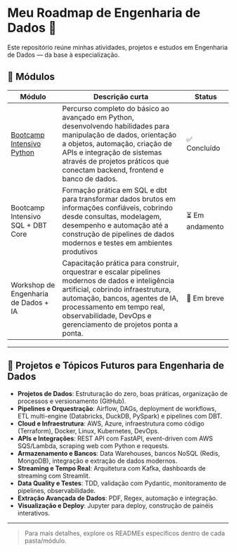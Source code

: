 # Meu Roadmap de Engenharia de Dados 🚀

Este repositório reúne minhas atividades, projetos e estudos em Engenharia de Dados — da base à especialização.

## 📂 Módulos

| Módulo                      | Descrição curta                                                        | Status       |
|-----------------------------|------------------------------------------------------------------------|--------------|
| [Bootcamp Intensivo Python](https://github.com/ds-borges/data-engineering-roadmap/tree/f8aa6f43b3b06c263c48c7882a4256815d20f583/Bootcamp-Intensivo-Python) | Percurso completo do básico ao avançado em Python, desenvolvendo habilidades para manipulação de dados, orientação a objetos, automação, criação de APIs e integração de sistemas através de projetos práticos que conectam backend, frontend e banco de dados. | ✅ Concluído |
| Bootcamp Intensivo SQL + DBT Core | Formação prática em SQL e dbt para transformar dados brutos em informações confiáveis, cobrindo desde consultas, modelagem, desempenho e automação até a construção de pipelines de dados modernos e testes em ambientes produtivos | ⏳ Em andamento |
| Workshop de Engenharia de Dados + IA | Capacitação prática para construir, orquestrar e escalar pipelines modernos de dados e inteligência artificial, cobrindo infraestrutura, automação, bancos, agentes de IA, processamento em tempo real, observabilidade, DevOps e gerenciamento de projetos ponta a ponta. | 🎯 Em breve  |

---

## 🎯 Projetos e Tópicos Futuros para Engenharia de Dados

- **Projetos de Dados**: Estruturação do zero, boas práticas, organização de processos e versionamento (GitHub).
- **Pipelines e Orquestração**: Airflow, DAGs, deployment de workflows, ETL multi-engine (Databricks, DuckDB, PySpark) e pipelines com DBT.
- **Cloud e Infraestrutura**: AWS, Azure, infraestrutura como código (Terraform), Docker, Linux, Kubernetes, DevOps.
- **APIs e Integrações**: REST API com FastAPI, event-driven com AWS SQS/Lambda, scraping web com Python e requests.
- **Armazenamento e Bancos**: Data Warehouses, bancos NoSQL (Redis, MongoDB), integração e extração de dados modernos.
- **Streaming e Tempo Real**: Arquitetura com Kafka, dashboards de streaming com Streamlit.
- **Data Quality e Testes**: TDD, validação com Pydantic, monitoramento de pipelines, observabilidade.
- **Extração Avançada de Dados**: PDF, Regex, automação e integração.
- **Visualização e Deploy**: Jupyter para deploy, construção de painéis interativos.

---

> Para mais detalhes, explore os READMEs específicos dentro de cada pasta/módulo.
